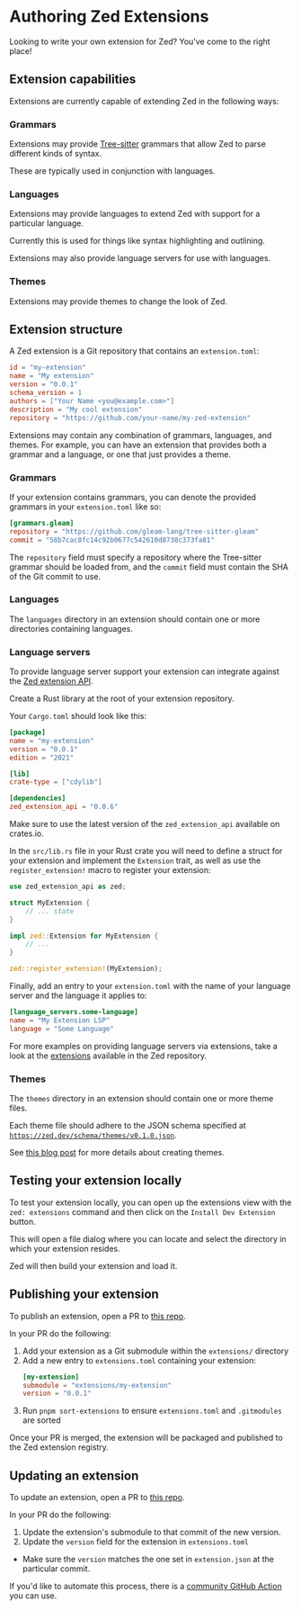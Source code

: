 # Authoring Zed Extensions

Looking to write your own extension for Zed? You've come to the right place!

## Extension capabilities

Extensions are currently capable of extending Zed in the following ways:

### Grammars

Extensions may provide [Tree-sitter](https://tree-sitter.github.io/tree-sitter/) grammars that allow Zed to parse different kinds of syntax.

These are typically used in conjunction with languages.

### Languages

Extensions may provide languages to extend Zed with support for a particular language.

Currently this is used for things like syntax highlighting and outlining.

Extensions may also provide language servers for use with languages.

### Themes

Extensions may provide themes to change the look of Zed.

## Extension structure

A Zed extension is a Git repository that contains an `extension.toml`:

```toml
id = "my-extension"
name = "My extension"
version = "0.0.1"
schema_version = 1
authors = ["Your Name <you@example.com>"]
description = "My cool extension"
repository = "https://github.com/your-name/my-zed-extension"
```

Extensions may contain any combination of grammars, languages, and themes. For example, you can have an extension that provides both a grammar and a language, or one that just provides a theme.

### Grammars

If your extension contains grammars, you can denote the provided grammars in your `extension.toml` like so:

```toml
[grammars.gleam]
repository = "https://github.com/gleam-lang/tree-sitter-gleam"
commit = "58b7cac8fc14c92b0677c542610d8738c373fa81"
```

The `repository` field must specify a repository where the Tree-sitter grammar should be loaded from, and the `commit` field must contain the SHA of the Git commit to use.

### Languages

The `languages` directory in an extension should contain one or more directories containing languages.

### Language servers

To provide language server support your extension can integrate against the [Zed extension API](https://crates.io/crates/zed_extension_api).

Create a Rust library at the root of your extension repository.

Your `Cargo.toml` should look like this:

```toml
[package]
name = "my-extension"
version = "0.0.1"
edition = "2021"

[lib]
crate-type = ["cdylib"]

[dependencies]
zed_extension_api = "0.0.6"
```

Make sure to use the latest version of the `zed_extension_api` available on crates.io.

In the `src/lib.rs` file in your Rust crate you will need to define a struct for your extension and implement the `Extension` trait, as well as use the `register_extension!` macro to register your extension:

```rs
use zed_extension_api as zed;

struct MyExtension {
    // ... state
}

impl zed::Extension for MyExtension {
    // ...
}

zed::register_extension!(MyExtension);
```

Finally, add an entry to your `extension.toml` with the name of your language server and the language it applies to:

```toml
[language_servers.some-language]
name = "My Extension LSP"
language = "Some Language"
```

For more examples on providing language servers via extensions, take a look at the [extensions](https://github.com/zed-industries/zed/tree/main/extensions) available in the Zed repository.

### Themes

The `themes` directory in an extension should contain one or more theme files.

Each theme file should adhere to the JSON schema specified at [`https://zed.dev/schema/themes/v0.1.0.json`](https://zed.dev/schema/themes/v0.1.0.json).

See [this blog post](https://zed.dev/blog/user-themes-now-in-preview) for more details about creating themes.

## Testing your extension locally

To test your extension locally, you can open up the extensions view with the `zed: extensions` command and then click on the `Install Dev Extension` button.

This will open a file dialog where you can locate and select the directory in which your extension resides.

Zed will then build your extension and load it.

## Publishing your extension

To publish an extension, open a PR to [this repo](https://github.com/zed-industries/extensions).

In your PR do the following:

1. Add your extension as a Git submodule within the `extensions/` directory
2. Add a new entry to `extensions.toml` containing your extension:
   ```toml
   [my-extension]
   submodule = "extensions/my-extension"
   version = "0.0.1"
   ```
3. Run `pnpm sort-extensions` to ensure `extensions.toml` and `.gitmodules` are sorted

Once your PR is merged, the extension will be packaged and published to the Zed extension registry.

## Updating an extension

To update an extension, open a PR to [this repo](https://github.com/zed-industries/extensions).

In your PR do the following:

1. Update the extension's submodule to that commit of the new version.
2. Update the `version` field for the extension in `extensions.toml`

- Make sure the `version` matches the one set in `extension.json` at the particular commit.

If you'd like to automate this process, there is a [community GitHub Action](https://github.com/huacnlee/zed-extension-action) you can use.
